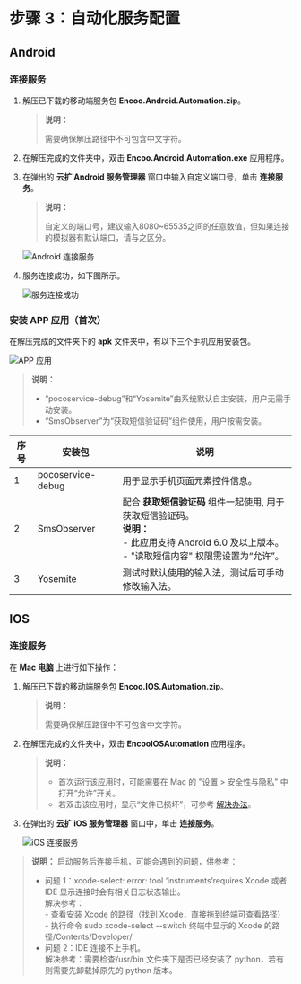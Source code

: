 # 步骤 3：自动化服务配置

## Android

### 连接服务

1. 解压已下载的移动端服务包 **Encoo.Android.Automation.zip**。

    > **说明：**
    >
    > 需要确保解压路径中不可包含中文字符。

2. 在解压完成的文件夹中，双击 **Encoo.Android.Automation.exe** 应用程序。

3. 在弹出的 **云扩 Android 服务管理器** 窗口中输入自定义端口号，单击 **连接服务**。

    >**说明：**
    >
    >自定义的端口号，建议输入8080~65535之间的任意数值，但如果连接的模拟器有默认端口，请与之区分。

    ![Android 连接服务](https://docimages.blob.core.chinacloudapi.cn/images/Studio/connectservice20210512.png)

4. 服务连接成功，如下图所示。

    ![服务连接成功](https://docimages.blob.core.chinacloudapi.cn/images/Studio/serverconnectsucess20201104.png)

### 安装 APP 应用（首次）

在解压完成的文件夹下的 **apk** 文件夹中，有以下三个手机应用安装包。

![APP 应用](https://docimages.blob.core.chinacloudapi.cn/images/Studio/app20201104.png)

> **说明：**
>
>- “pocoservice-debug”和“Yosemite”由系统默认自主安装，用户无需手动安装。
>- “SmsObserver”为“获取短信验证码”组件使用，用户按需安装。

| **序号** | **安装包**        | **说明**                                               |
| -------- | ----------------- | ------------------------------------------------------ |
| 1        | pocoservice-debug | 用于显示手机页面元素控件信息。                        |
| 2        | SmsObserver       | 配合 **获取短信验证码** 组件一起使用, 用于获取短信验证码。<br> **说明：** <br>- 此应用支持 Android 6.0 及以上版本。<br>- "读取短信内容" 权限需设置为“允许”。 |
| 3        | Yosemite          | 测试时默认使用的输入法，测试后可手动修改输入法。       |

## IOS

### 连接服务

在 **Mac 电脑** 上进行如下操作：

1. 解压已下载的移动端服务包 **Encoo.IOS.Automation.zip**。

    > **说明：**
    >
    > 需要确保解压路径中不可包含中文字符。

2. 在解压完成的文件夹中，双击 **EncooIOSAutomation** 应用程序。
    > **说明：**
    >- 首次运行该应用时，可能需要在 Mac 的 "设置 > 安全性与隐私" 中打开“允许”开关。
    >- 若双击该应用时，显示“文件已损坏”，可参考 [解决办法](https://www.macdo.cn/925.html)。

3. 在弹出的 **云扩 iOS 服务管理器** 窗口中，单击 **连接服务**。

    ![iOS 连接服务](https://docimages.blob.core.chinacloudapi.cn/images/Studio/iosconnect20201104.png)

> **说明：**
> 启动服务后连接手机，可能会遇到的问题，供参考：
>  - 问题 1：xcode-select: error: tool ‘instruments’requires Xcode 或者 IDE 显示连接时会有相关日志状态输出。
>  <br> 解决参考：
 >  <br> - 查看安装 Xcode 的路径（找到 Xcode，直接拖到终端可查看路径）
 >  <br> -  执行命令 sudo xcode-select --switch 终端中显示的 Xcode 的路径/Contents/Developer/
 > - 问题 2：IDE 连接不上手机。
 > <br> 解决参考：需要检查/usr/bin 文件夹下是否已经安装了 python，若有则需要先卸载掉原先的 python 版本。
